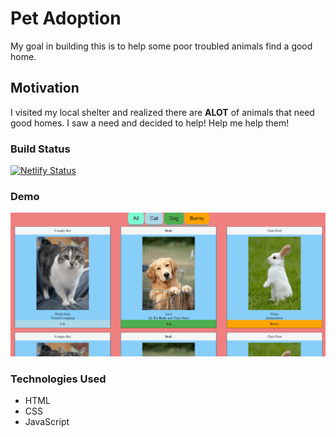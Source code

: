 # Pet Adoption

My goal in building this is to help some poor troubled animals find a good home.

## Motivation 

I visited my local shelter and realized there are **ALOT** of animals that need good homes.
I saw a need and decided to help!
Help me help them!

### Build Status

[![Netlify Status](https://api.netlify.com/api/v1/badges/f50c50f6-cc10-44df-91a9-1c4cb03c2cfb/deploy-status)](https://app.netlify.com/sites/petadoptioncenter/deploys)

### Demo 

![Pet Adoption Demo](https://github.com/josephtmartin/pet-adoption/blob/master/demo/personal-bio-site.gif)

### Technologies Used

* HTML
* CSS
* JavaScript

